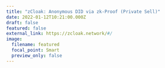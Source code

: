 ```yaml
---
title: "zCloak: Anonymous DID via zk-Proof (Private Sell)"
date: 2022-01-12T10:21:00.000Z
draft: false
featured: false
external_link: https://zcloak.network/#/
image:
  filename: featured
  focal_point: Smart
  preview_only: false
---
```

